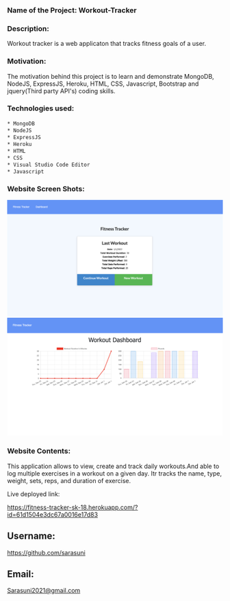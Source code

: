 
### Name of the Project: Workout-Tracker ###

### Description: ###
Workout tracker is a web applicaton that tracks fitness goals of a user.


### Motivation: ###
The motivation behind this project is to learn and demonstrate MongoDB, NodeJS, ExpressJS, Heroku, HTML, CSS, Javascript, Bootstrap and jquery(Third party API's) coding skills.

### Technologies used: ###
    * MongoDB
    * NodeJS
    * ExpressJS
    * Heroku
    * HTML
    * CSS
    * Visual Studio Code Editor
    * Javascript

### Website Screen Shots: ###
![image](./screenshots/screenshot-1.png)
![image](./screenshots/screenshot-2.png)

### Website Contents: ###
This application allows to view, create and track daily workouts.And able to log multiple exercises in a workout on a given day. Itr tracks the name, type, weight, sets, reps, and duration of exercise.

Live deployed link: 

https://fitness-tracker-sk-18.herokuapp.com/?id=61d1504e3dc67a0016e17d83

## Username:

https://github.com/sarasuni

## Email:

Sarasuni2021@gmail.com
